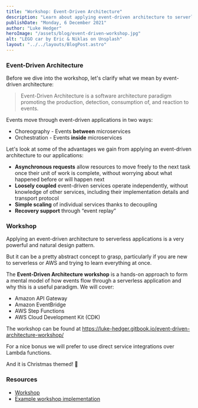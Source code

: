 ```yaml
---
title: "Workshop: Event-Driven Architecture"
description: "Learn about applying event-driven architecture to serverless applications on AWS through a hands-on workshop"
publishDate: "Monday, 6 December 2021"
author: "Luke Hedger"
heroImage: "/assets/blog/event-driven-workshop.jpg"
alt: "LEGO car by Eric & Niklas on Unsplash"
layout: "../../layouts/BlogPost.astro"
---
```


### Event-Driven Architecture

Before we dive into the workshop, let's clarify what we mean by event-driven architecture:

> Event-Driven Architecture is a software architecture paradigm promoting the production, detection, consumption of, and reaction to events.

Events move through event-driven applications in two ways:

- Choreography - Events **between** microservices
- Orchestration - Events **inside** microservices

Let's look at some of the advantages we gain from applying an event-driven architecture to our applications:

- **Asynchronous requests** allow resources to move freely to the next task once their unit of work is complete, without worrying about what happened before or will happen next
- **Loosely coupled** event-driven services operate independently, without knowledge of other services, including their implementation details and transport protocol
- **Simple scaling** of individual services thanks to decoupling
- **Recovery support** through “event replay”

### Workshop

Applying an event-driven architecture to serverless applications is a very powerful and natural design pattern.

But it can be a pretty abstract concept to grasp, particularly if you are new to serverless or AWS and trying to learn everything at once.

The **Event-Driven Architecture workshop** is a hands-on approach to form a mental model of how events flow through a serverless application and why this is a useful paradigm. We will cover:

- Amazon API Gateway
- Amazon EventBridge
- AWS Step Functions
- AWS Cloud Development Kit (CDK)

The workshop can be found at https://luke-hedger.gitbook.io/event-driven-architecture-workshop/

For a nice bonus we will prefer to use direct service integrations over Lambda functions.

And it is Christmas themed! 🎄

### Resources

- [Workshop](https://luke-hedger.gitbook.io/event-driven-architecture-workshop/)
- [Example workshop implementation](https://github.com/lukehedger/event-driven-workshop-example/)
